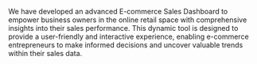 We have developed an advanced E-commerce Sales Dashboard to empower business owners in the online retail space with comprehensive insights into their sales performance. This dynamic tool is designed to provide a user-friendly and interactive experience, enabling e-commerce entrepreneurs to make informed decisions and uncover valuable trends within their sales data.

